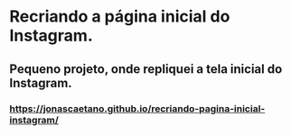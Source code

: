 # Recriando a página inicial do Instagram.

## Pequeno projeto, onde repliquei a tela inicial do Instagram.

### https://jonascaetano.github.io/recriando-pagina-inicial-instagram/
